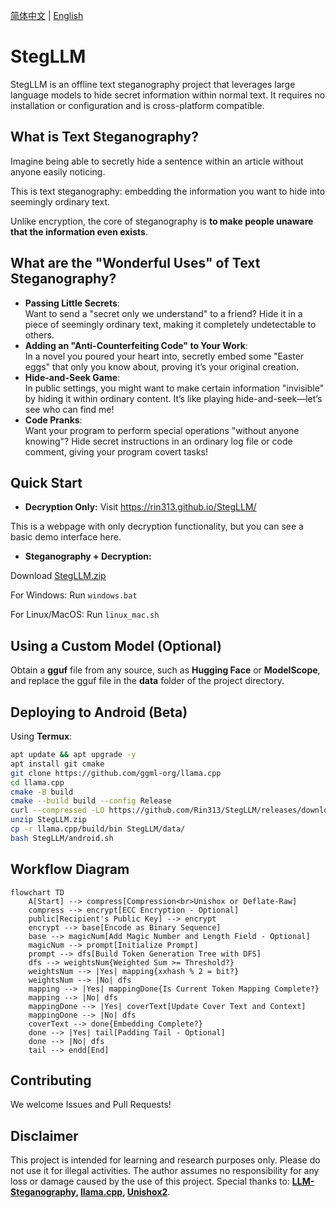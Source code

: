 [简体中文](README.md) | [English](README_en.md)

# StegLLM

StegLLM is an offline text steganography project that leverages large language models to hide secret information within normal text. It requires no installation or configuration and is cross-platform compatible.

## What is Text Steganography?

Imagine being able to secretly hide a sentence within an article without anyone easily noticing.

This is text steganography: embedding the information you want to hide into seemingly ordinary text.

Unlike encryption, the core of steganography is **to make people unaware that the information even exists**.

## What are the "Wonderful Uses" of Text Steganography?

- **Passing Little Secrets**:  
  Want to send a "secret only we understand" to a friend? Hide it in a piece of seemingly ordinary text, making it completely undetectable to others.
- **Adding an "Anti-Counterfeiting Code" to Your Work**:  
  In a novel you poured your heart into, secretly embed some "Easter eggs" that only you know about, proving it’s your original creation.
- **Hide-and-Seek Game**:  
  In public settings, you might want to make certain information "invisible" by hiding it within ordinary content. It’s like playing hide-and-seek—let’s see who can find me!
- **Code Pranks**:  
  Want your program to perform special operations "without anyone knowing"? Hide secret instructions in an ordinary log file or code comment, giving your program covert tasks!

## Quick Start

- **Decryption Only:** Visit https://rin313.github.io/StegLLM/

This is a webpage with only decryption functionality, but you can see a basic demo interface here.

- **Steganography + Decryption:**

Download [StegLLM.zip](https://github.com/Rin313/StegLLM/releases)

For Windows: Run `windows.bat`

For Linux/MacOS: Run `linux_mac.sh`

## Using a Custom Model (Optional)

Obtain a **gguf** file from any source, such as **Hugging Face** or **ModelScope**, and replace the gguf file in the **data** folder of the project directory.

## Deploying to Android (Beta)

Using **Termux**:

```sh
apt update && apt upgrade -y
apt install git cmake
git clone https://github.com/ggml-org/llama.cpp
cd llama.cpp
cmake -B build
cmake --build build --config Release
curl --compressed -LO https://github.com/Rin313/StegLLM/releases/download/v1.2.2/StegLLM.zip
unzip StegLLM.zip
cp -r llama.cpp/build/bin StegLLM/data/
bash StegLLM/android.sh
```

## Workflow Diagram

```mermaid
flowchart TD
    A[Start] --> compress[Compression<br>Unishox or Deflate-Raw]
    compress --> encrypt[ECC Encryption - Optional]
    public[Recipient's Public Key] --> encrypt
    encrypt --> base[Encode as Binary Sequence]
    base --> magicNum[Add Magic Number and Length Field - Optional]
    magicNum --> prompt[Initialize Prompt]
    prompt --> dfs[Build Token Generation Tree with DFS]
    dfs --> weightsNum{Weighted Sum >= Threshold?}
    weightsNum --> |Yes| mapping{xxhash % 2 = bit?}
    weightsNum --> |No| dfs
    mapping --> |Yes| mappingDone{Is Current Token Mapping Complete?}
    mapping --> |No| dfs
    mappingDone --> |Yes| coverText[Update Cover Text and Context]
    mappingDone --> |No| dfs
    coverText --> done{Embedding Complete?}
    done --> |Yes| tail[Padding Tail - Optional]
    done --> |No| dfs
    tail --> endd[End]
```

## Contributing

We welcome Issues and Pull Requests!

## Disclaimer

This project is intended for learning and research purposes only. Please do not use it for illegal activities. The author assumes no responsibility for any loss or damage caused by the use of this project. Special thanks to: **[LLM-Steganography](https://github.com/HighDoping/LLM-Steganography/), [llama.cpp](https://github.com/ggml-org/llama.cpp), [Unishox2](https://github.com/siara-cc/Unishox2)**.
